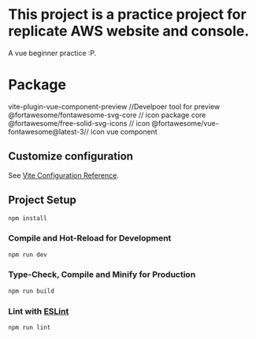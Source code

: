 # This project is a practice project for replicate AWS website and console.

  A vue beginner practice :P.

# Package

  vite-plugin-vue-component-preview    //Develpoer tool for preview
  @fortawesome/fontawesome-svg-core    // icon package core 
  @fortawesome/free-solid-svg-icons    // icon
  @fortawesome/vue-fontawesome@latest-3// icon vue component

## Customize configuration

See [Vite Configuration Reference](https://vitejs.dev/config/).

## Project Setup

```sh
npm install
```

### Compile and Hot-Reload for Development

```sh
npm run dev
```

### Type-Check, Compile and Minify for Production

```sh
npm run build
```

### Lint with [ESLint](https://eslint.org/)

```sh
npm run lint
```



